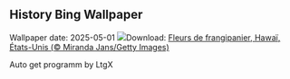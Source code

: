 ## History Bing Wallpaper
Wallpaper date: 2025-05-01
![](https://www.bing.com/th?id=OHR.PinkPlumeria_FR-FR9237716464_UHD.jpg&w=1000)Download: [Fleurs de frangipanier, Hawaï, États-Unis (© Miranda Jans/Getty Images)](https://www.bing.com/th?id=OHR.PinkPlumeria_FR-FR9237716464_UHD.jpg)

Auto get programm by LtgX
